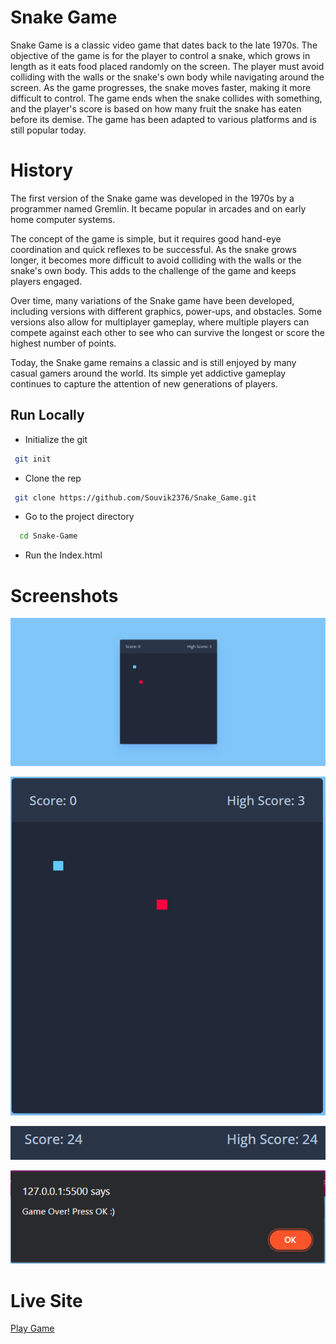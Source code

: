 # Snake Game

Snake Game is a classic video game that dates back to the late 1970s. The objective of the game is for the player to control a snake, which grows in length as it eats food placed randomly on the screen. The player must avoid colliding with the walls or the snake's own body while navigating around the screen. As the game progresses, the snake moves faster, making it more difficult to control. The game ends when the snake collides with something, and the player's score is based on how many fruit the snake has eaten before its demise. The game has been adapted to various platforms and is still popular today.

# History

The first version of the Snake game was developed in the 1970s by a programmer named Gremlin. It became popular in arcades and on early home computer systems.

The concept of the game is simple, but it requires good hand-eye coordination and quick reflexes to be successful. As the snake grows longer, it becomes more difficult to avoid colliding with the walls or the snake's own body. This adds to the challenge of the game and keeps players engaged.

Over time, many variations of the Snake game have been developed, including versions with different graphics, power-ups, and obstacles. Some versions also allow for multiplayer gameplay, where multiple players can compete against each other to see who can survive the longest or score the highest number of points.

Today, the Snake game remains a classic and is still enjoyed by many casual gamers around the world. Its simple yet addictive gameplay continues to capture the attention of new generations of players.


## Run Locally

- Initialize the git

```bash
 git init
```

- Clone the rep

```bash
 git clone https://github.com/Souvik2376/Snake_Game.git
```

- Go to the project directory

```bash
  cd Snake-Game
```

- Run the Index.html


# Screenshots

![Preview Page](Assests/Capture.PNG)

![Play Area](Assests/Play%20Area.PNG)

![Score](Assests/Score.PNG)

![Game Over](Assests/Game%20Over.PNG)

# Live Site

[Play Game](https://souvik2376.github.io/Snake_Game/)


